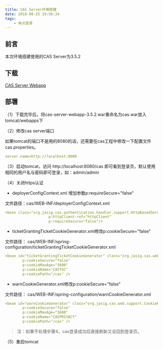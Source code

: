 ```yaml
---
title: CAS Server环境搭建
date: 2018-08-25 19:56:24
tags: 
    - 单点登录
---
```

<meta name="referrer" content="no-referrer" />

##  前言

本次环境搭建使用的CAS Server为3.5.2

## 下载

[CAS Server Webapp](https://repo1.maven.org/maven2/org/jasig/cas/cas-server-webapp/3.5.2/cas-server-webapp-3.5.2.war)

## 部署

（1）下载完毕后，将cas-server-webapp-3.5.2.war重命名为cas.war放入tomcat/webapps下

（2）修改cas server端口

如果tomcat的端口不是用的8080的话，还需要在cas工程中修改一下配置文件cas.properties。
```yaml
server.name=http://localhost:8080
```

（3）启动tomcat，访问 http://localhost:8080/cas 即可看到登录页，默认使用相同的用户名与密码即可登录，如：admin/admin

（4）关闭https认证
- deployerConfigContext.xml 增加参数p:requireSecure="false"

文件路径：cas/WEB-INF/deployerConfigContext.xml

```yaml
<bean class="org.jasig.cas.authentication.handler.support.HttpBasedServiceCredentialsAuthenticationHandler"
					p:httpClient-ref="httpClient"
					p:requireSecure="false"/>
```
- ticketGrantingTicketCookieGenerator.xml修改p:cookieSecure="false"

文件路径： cas/WEB-INF/spring-configuration/ticketGrantingTicketCookieGenerator.xml

```yaml
<bean id="ticketGrantingTicketCookieGenerator" class="org.jasig.cas.web.support.CookieRetrievingCookieGenerator"
		p:cookieSecure="false"
		p:cookieMaxAge="3600"
		p:cookieName="CASTGC"
		p:cookiePath="/cas" />
```
- warnCookieGenerator.xml修改p:cookieSecure="false"

文件路径： cas/WEB-INF/spring-configuration/warnCookieGenerator.xml

```yaml
<bean id="warnCookieGenerator" class="org.jasig.cas.web.support.CookieRetrievingCookieGenerator"
		p:cookieSecure="false"
		p:cookieMaxAge="3600"
		p:cookieName="CASPRIVACY"
		p:cookiePath="/cas" />
```

>注：如果不处理步骤4，cas登录成功后直接刷新又会回到登录页。

（5）重启tomcat